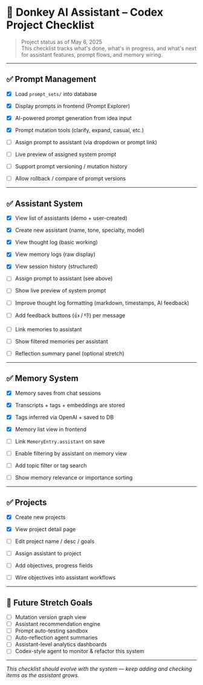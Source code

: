 # 🧠 Donkey AI Assistant – Codex Project Checklist

> Project status as of May 6, 2025  
> This checklist tracks what's done, what's in progress, and what's next for assistant features, prompt flows, and memory wiring.

---

## ✅ Prompt Management

- [x] Load `prompt_sets/` into database
- [x] Display prompts in frontend (Prompt Explorer)
- [x] AI-powered prompt generation from idea input
- [x] Prompt mutation tools (clarify, expand, casual, etc.)

- [ ] Assign prompt to assistant (via dropdown or prompt link)
- [ ] Live preview of assigned system prompt
- [ ] Support prompt versioning / mutation history
- [ ] Allow rollback / compare of prompt versions

---

## ✅ Assistant System

- [x] View list of assistants (demo + user-created)
- [x] Create new assistant (name, tone, specialty, model)
- [x] View thought log (basic working)
- [x] View memory logs (raw display)
- [x] View session history (structured)

- [ ] Assign prompt to assistant (see above)
- [ ] Show live preview of system prompt
- [ ] Improve thought log formatting (markdown, timestamps, AI feedback)
- [ ] Add feedback buttons (👍 / 👎) per message
- [ ] Link memories to assistant
- [ ] Show filtered memories per assistant
- [ ] Reflection summary panel (optional stretch)

---

## ✅ Memory System

- [x] Memory saves from chat sessions
- [x] Transcripts + tags + embeddings are stored
- [x] Tags inferred via OpenAI + saved to DB
- [x] Memory list view in frontend

- [ ] Link `MemoryEntry.assistant` on save
- [ ] Enable filtering by assistant on memory view
- [ ] Add topic filter or tag search
- [ ] Show memory relevance or importance sorting

---

## ✅ Projects

- [x] Create new projects
- [x] View project detail page

- [ ] Edit project name / desc / goals
- [ ] Assign assistant to project
- [ ] Add objectives, progress fields
- [ ] Wire objectives into assistant workflows

---

## 🌱 Future Stretch Goals

- [ ] Mutation version graph view
- [ ] Assistant recommendation engine
- [ ] Prompt auto-testing sandbox
- [ ] Auto-reflection agent summaries
- [ ] Assistant-level analytics dashboards
- [ ] Codex-style agent to monitor & refactor this system

---

_This checklist should evolve with the system — keep adding and checking items as the assistant grows._
